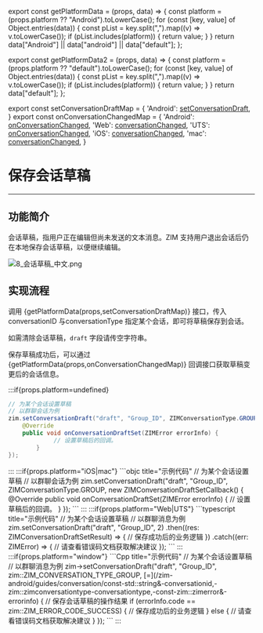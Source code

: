 export const getPlatformData = (props, data) => {
    const platform = (props.platform ?? "Android").toLowerCase();
    for (const [key, value] of Object.entries(data)) {
        const pList = key.split(",").map((v) => v.toLowerCase());
        if (pList.includes(platform)) {
            return value;
        }
    }
    return data["Android"] || data["android"] || data["default"];
};

export const getPlatformData2 = (props, data) => {
    const platform = (props.platform ?? "default").toLowerCase();
    for (const [key, value] of Object.entries(data)) {
        const pList = key.split(",").map((v) => v.toLowerCase());
        if (pList.includes(platform)) {
            return value;
        }
    }
    return data["default"];
};

export const setConversationDraftMap = {
  'Android': <a href="@setConversationDraft" target='_blank'>setConversationDraft</a>,
}
export const onConversationChangedMap = {
  'Android': <a href="@onConversationChanged" target='_blank'>onConversationChanged</a>,
  'Web': <a href="@conversationChanged" target='_blank'>conversationChanged</a>,
  'UTS': <a href="@conversationChanged" target='_blank'>onConversationChanged</a>,
  'iOS': <a href="https://doc-zh.zego.im/article/api?doc=zim_API~objective-c_ios~protocol~ZIMEventHandler#zim-conversation-changed" target='_blank'>conversationChanged</a>,
  'mac': <a href="https://doc-zh.zego.im/article/api?doc=zim_API~objective-c_macos~protocol~ZIMEventHandler#zim-conversation-changed" target='_blank'>conversationChanged</a>,
}



# 保存会话草稿

- - -

## 功能简介

会话草稿，指用户正在编辑但尚未发送的文本消息。ZIM 支持用户退出会话后仍在本地保存会话草稿，以便继续编辑。

<Frame width="auto" height="auto">
  <img src="https://media-resource.spreading.io/docuo/workspace740/af061ebc6eaf0f12ae9e7f72235bd04e/030416263e.png" alt="8_会话草稿_中文.png"/>
</Frame>

## 实现流程

调用 {getPlatformData(props,setConversationDraftMap)} 接口，传入 conversationID 与conversationType 指定某个会话，即可将草稿保存到会话。

<Note title="说明">

如需清除会话草稿，`draft` 字段请传空字符串。
</Note>

保存草稿成功后，可以通过 {getPlatformData(props,onConversationChangedMap)} 回调接口获取草稿变更后的会话信息。

:::if{props.platform=undefined}
<CodeGroup>
```java title="示例代码"
// 为某个会话设置草稿
// 以群聊会话为例
zim.setConversationDraft("draft", "Group_ID", ZIMConversationType.GROUP, new ZIMConversationDraftSetCallback() {
    @Override
    public void onConversationDraftSet(ZIMError errorInfo) {
             // 设置草稿后的回调。
        }
});
```
</CodeGroup>
:::
:::if{props.platform="iOS|mac"}
<CodeGroup>
```objc title="示例代码"
// 为某个会话设置草稿
// 以群聊会话为例
zim.setConversationDraft("draft", "Group_ID", ZIMConversationType.GROUP, new ZIMConversationDraftSetCallback() {
    @Override
    public void onConversationDraftSet(ZIMError errorInfo) {
             // 设置草稿后的回调。
        }
});
```
</CodeGroup>
:::
:::if{props.platform="Web|UTS"}
<CodeGroup>
```typescript title="示例代码"
// 为某个会话设置草稿
// 以群聊消息为例
zim.setConversationDraft("draft", "Group_ID", 2)
    .then((res: ZIMConversationDraftSetResult) => {
        // 保存成功后的业务逻辑
    })
    .catch((err: ZIMError) => {
        // 请查看错误码文档获取解决建议
    });
```
</CodeGroup>
:::
:::if{props.platform="window"}
<CodeGroup>
```Cpp title="示例代码"
// 为某个会话设置草稿
// 以群聊消息为例
zim->setConversationDraft("draft", "Group_ID", zim::ZIM_CONVERSATION_TYPE_GROUP, [=](/zim-android/guides/conversation/const-std::string&-conversationid,-zim::zimconversationtype-conversationtype,-const-zim::zimerror&-errorinfo) {
    // 保存会话草稿的操作结果
    if (errorInfo.code == zim::ZIM_ERROR_CODE_SUCCESS) {
        // 保存成功后的业务逻辑
    } else {
        // 请查看错误码文档获取解决建议
    }
});
```
</CodeGroup>
:::
